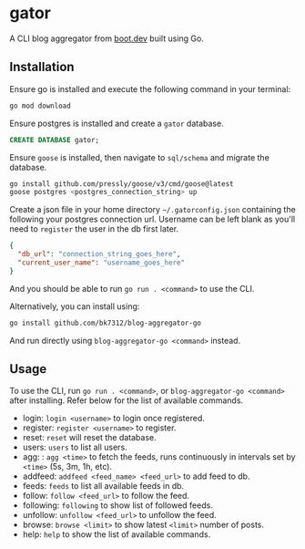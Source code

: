 # gator

A CLI blog aggregator from [boot.dev](https://www.boot.dev/courses/build-blog-aggregator-golang) built using Go.

## Installation

Ensure go is installed and execute the following command in your terminal:

```bash
go mod download
```

Ensure postgres is installed and create a `gator` database.

```sql
CREATE DATABASE gator;
```

Ensure `goose` is installed, then navigate to `sql/schema` and migrate the database.

```bash
go install github.com/pressly/goose/v3/cmd/goose@latest
goose postgres <postgres_connection_string> up
```

Create a json file in your home directory `~/.gatorconfig.json` containing the following your postgres connection url. Username can be left blank as you'll need to `register` the user in the db first later.

```json
{
  "db_url": "connection_string_goes_here",
  "current_user_name": "username_goes_here"
}
```

And you should be able to run `go run . <command>` to use the CLI.

Alternatively, you can install using:

```bash
go install github.com/bk7312/blog-aggregator-go
```

And run directly using `blog-aggregator-go <command>` instead.

## Usage

To use the CLI, run `go run . <command>`, or `blog-aggregator-go <command>` after installing. Refer below for the list of available commands.

- login: `login <username>` to login once registered.
- register: `register <username>` to register.
- reset: `reset` will reset the database.
- users: `users` to list all users.
- agg: : `agg <time>` to fetch the feeds, runs continuously in intervals set by `<time>` (5s, 3m, 1h, etc).
- addfeed: `addfeed <feed_name> <feed_url>` to add feed to db.
- feeds: `feeds` to list all available feeds in db.
- follow: `follow <feed_url>` to follow the feed.
- following: `following` to show list of followed feeds.
- unfollow: `unfollow <feed_url>` to unfollow the feed.
- browse: `browse <limit>` to show latest `<limit>` number of posts.
- help: `help` to show the list of available commands.
